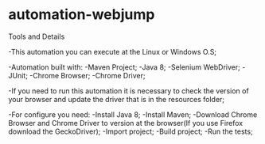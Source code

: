# automation-webjump

Tools and Details

-This automation you can execute at the Linux or Windows O.S;

-Automation built with:
    -Maven Project;
    -Java 8;
    -Selenium WebDriver;
    -JUnit;
    -Chrome Browser;
    -Chrome Driver;
    
-If you need to run this automation it is necessary to check the version of your browser and update the driver that is in the resources folder;

-For configure you need:
    -Install Java 8;
    -Install Maven;
    -Download Chrome Browser and Chrome Driver to version at the browser(If you use Firefox download the GeckoDriver);
    -Import project;
    -Build project;
    -Run the tests;
    
    
